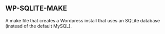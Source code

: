 ## WP-SQLITE-MAKE

A make file that creates a Wordpress install that uses an SQLite database
(instead of the default MySQL). 
